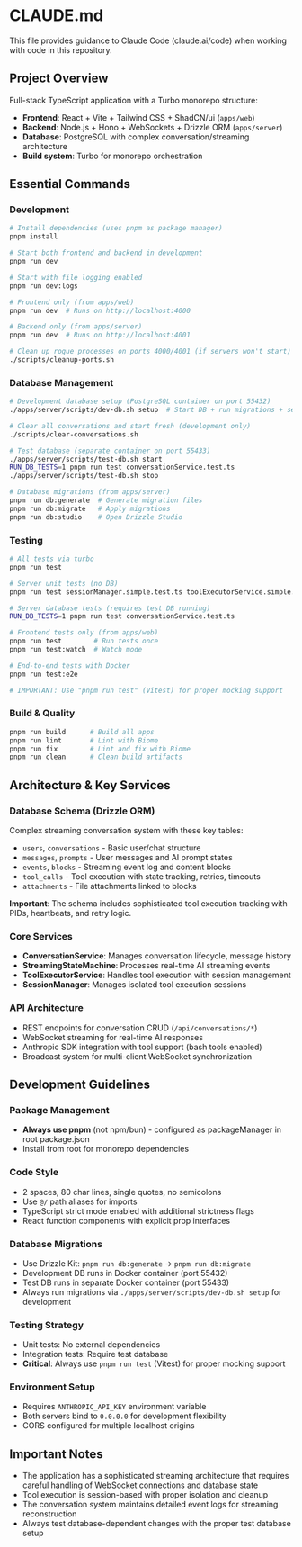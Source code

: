 # CLAUDE.md

This file provides guidance to Claude Code (claude.ai/code) when working with code in this repository.

## Project Overview

Full-stack TypeScript application with a Turbo monorepo structure:

- **Frontend**: React + Vite + Tailwind CSS + ShadCN/ui (`apps/web`)
- **Backend**: Node.js + Hono + WebSockets + Drizzle ORM (`apps/server`)
- **Database**: PostgreSQL with complex conversation/streaming architecture
- **Build system**: Turbo for monorepo orchestration

## Essential Commands

### Development

```bash
# Install dependencies (uses pnpm as package manager)
pnpm install

# Start both frontend and backend in development
pnpm run dev

# Start with file logging enabled
pnpm run dev:logs

# Frontend only (from apps/web)
pnpm run dev  # Runs on http://localhost:4000

# Backend only (from apps/server)
pnpm run dev  # Runs on http://localhost:4001

# Clean up rogue processes on ports 4000/4001 (if servers won't start)
./scripts/cleanup-ports.sh
```

### Database Management

```bash
# Development database setup (PostgreSQL container on port 55432)
./apps/server/scripts/dev-db.sh setup  # Start DB + run migrations + seed data

# Clear all conversations and start fresh (development only)
./scripts/clear-conversations.sh

# Test database (separate container on port 55433)
./apps/server/scripts/test-db.sh start
RUN_DB_TESTS=1 pnpm run test conversationService.test.ts
./apps/server/scripts/test-db.sh stop

# Database migrations (from apps/server)
pnpm run db:generate  # Generate migration files
pnpm run db:migrate   # Apply migrations
pnpm run db:studio    # Open Drizzle Studio
```

### Testing

```bash
# All tests via turbo
pnpm run test

# Server unit tests (no DB)
pnpm run test sessionManager.simple.test.ts toolExecutorService.simple.test.ts

# Server database tests (requires test DB running)
RUN_DB_TESTS=1 pnpm run test conversationService.test.ts

# Frontend tests only (from apps/web)
pnpm run test        # Run tests once
pnpm run test:watch  # Watch mode

# End-to-end tests with Docker
pnpm run test:e2e

# IMPORTANT: Use "pnpm run test" (Vitest) for proper mocking support
```

### Build & Quality

```bash
pnpm run build      # Build all apps
pnpm run lint       # Lint with Biome
pnpm run fix        # Lint and fix with Biome
pnpm run clean      # Clean build artifacts
```

## Architecture & Key Services

### Database Schema (Drizzle ORM)

Complex streaming conversation system with these key tables:

- `users`, `conversations` - Basic user/chat structure
- `messages`, `prompts` - User messages and AI prompt states
- `events`, `blocks` - Streaming event log and content blocks
- `tool_calls` - Tool execution with state tracking, retries, timeouts
- `attachments` - File attachments linked to blocks

**Important**: The schema includes sophisticated tool execution tracking with PIDs, heartbeats, and retry logic.

### Core Services

- **ConversationService**: Manages conversation lifecycle, message history
- **StreamingStateMachine**: Processes real-time AI streaming events
- **ToolExecutorService**: Handles tool execution with session management
- **SessionManager**: Manages isolated tool execution sessions

### API Architecture

- REST endpoints for conversation CRUD (`/api/conversations/*`)
- WebSocket streaming for real-time AI responses
- Anthropic SDK integration with tool support (bash tools enabled)
- Broadcast system for multi-client WebSocket synchronization

## Development Guidelines

### Package Management

- **Always use pnpm** (not npm/bun) - configured as packageManager in root package.json
- Install from root for monorepo dependencies

### Code Style

- 2 spaces, 80 char lines, single quotes, no semicolons
- Use `@/` path aliases for imports
- TypeScript strict mode enabled with additional strictness flags
- React function components with explicit prop interfaces

### Database Migrations

- Use Drizzle Kit: `pnpm run db:generate` → `pnpm run db:migrate`
- Development DB runs in Docker container (port 55432)
- Test DB runs in separate Docker container (port 55433)
- Always run migrations via `./apps/server/scripts/dev-db.sh setup` for development

### Testing Strategy

- Unit tests: No external dependencies
- Integration tests: Require test database
- **Critical**: Always use `pnpm run test` (Vitest) for proper mocking support

### Environment Setup

- Requires `ANTHROPIC_API_KEY` environment variable
- Both servers bind to `0.0.0.0` for development flexibility
- CORS configured for multiple localhost origins

## Important Notes

- The application has a sophisticated streaming architecture that requires careful handling of WebSocket connections and database state
- Tool execution is session-based with proper isolation and cleanup
- The conversation system maintains detailed event logs for streaming reconstruction
- Always test database-dependent changes with the proper test database setup
